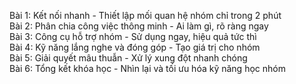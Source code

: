 Bài 1: Kết nối nhanh - Thiết lập mối quan hệ nhóm chỉ trong 2 phút  
Bài 2: Phân chia công việc thông minh - Ai làm gì, rõ ràng ngay  
Bài 3: Công cụ hỗ trợ nhóm - Sử dụng ngay, hiệu quả tức thì  
Bài 4: Kỹ năng lắng nghe và đóng góp - Tạo giá trị cho nhóm  
Bài 5: Giải quyết mâu thuẫn - Xử lý xung đột nhanh chóng  
Bài 6: Tổng kết khóa học - Nhìn lại và tối ưu hóa kỹ năng học nhóm